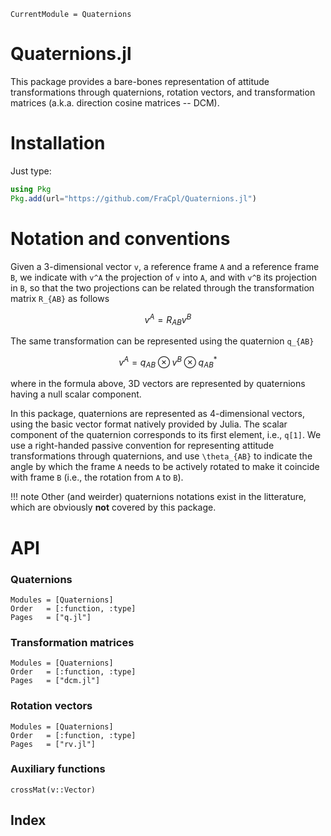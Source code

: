 ```@meta
CurrentModule = Quaternions
```

# Quaternions.jl

This package provides a bare-bones representation of attitude transformations through quaternions, rotation
vectors, and transformation matrices (a.k.a. direction cosine matrices -- DCM). 

# Installation
Just type:
```julia
using Pkg
Pkg.add(url="https://github.com/FraCpl/Quaternions.jl")
```

# Notation and conventions
Given a 3-dimensional vector ``v``, a reference frame ``A`` and a reference frame ``B``, we indicate with 
``v^A`` the projection of ``v`` into ``A``, and with ``v^B`` its projection in ``B``, so that the two 
projections can be related through the transformation matrix ``R_{AB}`` as follows
```math
v^A = R_{AB} v^B
```
The same transformation can be represented using the quaternion ``q_{AB}``
```math
v^A = q_{AB} ⊗ v^B ⊗ q_{AB}^*
```
where in the formula above, 3D vectors are represented by quaternions having a null scalar component.

In this package, quaternions are represented as 4-dimensional vectors, using the basic vector format
natively provided by Julia. The scalar component of the quaternion corresponds to its first element, 
i.e., ```q[1]```. We use a right-handed passive convention for representing attitude 
transformations through quaternions, and use ``\theta_{AB}`` to indicate the angle by which the frame 
``A`` needs to be actively rotated to make it coincide with frame ``B`` (i.e., the rotation from ``A``
to ``B``).

!!! note
    Other (and weirder) quaternions notations exist in the litterature, which are obviously **not**
    covered by this package.

# API

### Quaternions
```@autodocs
Modules = [Quaternions]
Order   = [:function, :type]
Pages   = ["q.jl"]
```
### Transformation matrices
```@autodocs
Modules = [Quaternions]
Order   = [:function, :type]
Pages   = ["dcm.jl"]
```
### Rotation vectors
```@autodocs
Modules = [Quaternions]
Order   = [:function, :type]
Pages   = ["rv.jl"]
```
### Auxiliary functions
```@docs
crossMat(v::Vector)
```
## Index
```@index
```